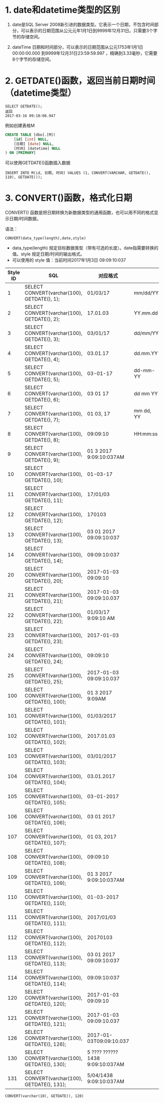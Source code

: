 # 1. date和datetime类型的区别

1. date是SQL Server 2008新引进的数据类型。它表示一个日期，不包含时间部分，可以表示的日期范围从公元元年1月1日到9999年12月31日。只需要3个字节的存储空间。

2. dateTime 日期和时间部分，可以表示的日期范围从公元1753年1月1日00:00:00.000 到9999年12月31日23:59:59.997 ，精确到3.33毫秒，它需要8个字节的存储空间。

# 2. GETDATE()函数，返回当前日期时间（datetime类型）

```
SELECT GETDATE();
返回
2017-03-16 09:10:08.947
```

例如创建表格M

```sql
CREATE TABLE [dbo].[M](
    [id] [int] NULL,
    [日期] [date] NULL,
    [时间] [datetime] NULL
) ON [PRIMARY]
```

可以使用GETDATE()函数插入数据

```
INSERT INTO M(id, 日期, 时间) VALUES (1, CONVERT(VARCHAR, GETDATE(), 110), GETDATE());
```

# 3. CONVERT()函数，格式化日期

CONVERT() 函数是把日期转换为新数据类型的通用函数，也可以用不同的格式显示日期/时间数据。

语法：

```
CONVERT(data_type(length),date,style)
```

- data_type(length) 规定目标数据类型（带有可选的长度）。date指需要转换的值。style 规定日期/时间的输出格式。
- 可以使用的 style 值：当前时间2017年1月3日 09:09:10:037

| Style ID | SQL                                           | 对应格式                         |           |
| -------- | --------------------------------------------- | -------------------------------- | --------- |
| 1        | SELECT CONVERT(varchar(100), GETDATE(), 1);   | 01/03/17                         | mm/dd/YY  |
| 2        | SELECT CONVERT(varchar(100), GETDATE(), 2);   | 17.01.03                         | YY.mm.dd  |
| 3        | SELECT CONVERT(varchar(100), GETDATE(), 3);   | 03/01/17                         | dd/mm/YY  |
| 4        | SELECT CONVERT(varchar(100), GETDATE(), 4);   | 03.01.17                         | dd.mm.YY  |
| 5        | SELECT CONVERT(varchar(100), GETDATE(), 5);   | 03-01-17                         | dd-mm-YY  |
| 6        | SELECT CONVERT(varchar(100), GETDATE(), 6);   | 03 01 17                         | dd mm YY  |
| 7        | SELECT CONVERT(varchar(100), GETDATE(), 7);   | 01 03, 17                        | mm dd, YY |
| 8        | SELECT CONVERT(varchar(100), GETDATE(), 8);   | 09:09:10                         | HH:mm:ss  |
| 9        | SELECT CONVERT(varchar(100), GETDATE(), 9);   | 01 3 2017 9:09:10:037AM          |           |
| 10       | SELECT CONVERT(varchar(100), GETDATE(), 10);  | 01-03-17                         |           |
| 11       | SELECT CONVERT(varchar(100), GETDATE(), 11);  | 17/01/03                         |           |
| 12       | SELECT CONVERT(varchar(100), GETDATE(), 12);  | 170103                           |           |
| 13       | SELECT CONVERT(varchar(100), GETDATE(), 13);  | 03 01 2017 09:09:10:037          |           |
| 14       | SELECT CONVERT(varchar(100), GETDATE(), 14);  | 09:09:10:037                     |           |
| 20       | SELECT CONVERT(varchar(100), GETDATE(), 20);  | 2017-01-03 09:09:10              |           |
| 21       | SELECT CONVERT(varchar(100), GETDATE(), 21);  | 2017-01-03 09:09:10.037          |           |
| 22       | SELECT CONVERT(varchar(100), GETDATE(), 22);  | 01/03/17 9:09:10 AM              |           |
| 23       | SELECT CONVERT(varchar(100), GETDATE(), 23);  | 2017-01-03                       |           |
| 24       | SELECT CONVERT(varchar(100), GETDATE(), 24);  | 09:09:10                         |           |
| 25       | SELECT CONVERT(varchar(100), GETDATE(), 25);  | 2017-01-03 09:09:10.037          |           |
| 100      | SELECT CONVERT(varchar(100), GETDATE(), 100); | 01 3 2017 9:09AM                 |           |
| 101      | SELECT CONVERT(varchar(100), GETDATE(), 101); | 01/03/2017                       |           |
| 102      | SELECT CONVERT(varchar(100), GETDATE(), 102); | 2017.01.03                       |           |
| 103      | SELECT CONVERT(varchar(100), GETDATE(), 103); | 03/01/2017                       |           |
| 104      | SELECT CONVERT(varchar(100), GETDATE(), 104); | 03.01.2017                       |           |
| 105      | SELECT CONVERT(varchar(100), GETDATE(), 105); | 03-01-2017                       |           |
| 106      | SELECT CONVERT(varchar(100), GETDATE(), 106); | 03 01 2017                       |           |
| 107      | SELECT CONVERT(varchar(100), GETDATE(), 107); | 01 03, 2017                      |           |
| 108      | SELECT CONVERT(varchar(100), GETDATE(), 108); | 09:09:10                         |           |
| 109      | SELECT CONVERT(varchar(100), GETDATE(), 109); | 01 3 2017 9:09:10:037AM          |           |
| 110      | SELECT CONVERT(varchar(100), GETDATE(), 110); | 01-03-2017                       |           |
| 111      | SELECT CONVERT(varchar(100), GETDATE(), 111); | 2017/01/03                       |           |
| 112      | SELECT CONVERT(varchar(100), GETDATE(), 112); | 20170103                         |           |
| 113      | SELECT CONVERT(varchar(100), GETDATE(), 113); | 03 01 2017 09:09:10:037          |           |
| 114      | SELECT CONVERT(varchar(100), GETDATE(), 114); | 09:09:10:037                     |           |
| 120      | SELECT CONVERT(varchar(100), GETDATE(), 120); | 2017-01-03 09:09:10              |           |
| 121      | SELECT CONVERT(varchar(100), GETDATE(), 121); | 2017-01-03 09:09:10.037          |           |
| 126      | SELECT CONVERT(varchar(100), GETDATE(), 126); | 2017-01-03T09:09:10.037          |           |
| 130      | SELECT CONVERT(varchar(100), GETDATE(), 130); | 5 ???? ?????? 1438 9:09:10:037AM |           |
| 131      | SELECT CONVERT(varchar(100), GETDATE(), 131); | 5/04/1438 9:09:10:037AM          |           |

```
CONVERT(varchar(10), GETDATE(), 120)
```

